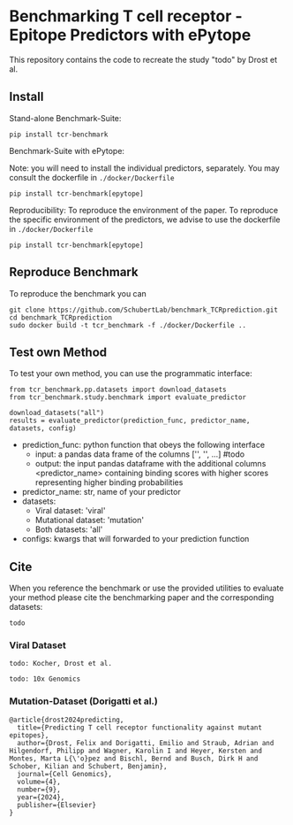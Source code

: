 # Benchmarking T cell receptor - Epitope Predictors with ePytope
This repository contains the code to recreate the study "todo" by Drost et al.

## Install
Stand-alone Benchmark-Suite:
```
pip install tcr-benchmark
```

Benchmark-Suite with ePytope:

Note: you will need to install the individual predictors, separately. You may consult the dockerfile in `./docker/Dockerfile`
```
pip install tcr-benchmark[epytope]
```

Reproducibility:
To reproduce the environment of the paper. To reproduce the specific environment of the predictors, we advise to use the dockerfile in `./docker/Dockerfile`
```
pip install tcr-benchmark[epytope]
```

## Reproduce Benchmark
To reproduce the benchmark you can
```
git clone https://github.com/SchubertLab/benchmark_TCRprediction.git
cd benchmark_TCRprediction
sudo docker build -t tcr_benchmark -f ./docker/Dockerfile ..

```

## Test own Method
To test your own method, you can use the programmatic interface:
```
from tcr_benchmark.pp.datasets import download_datasets
from tcr_benchmark.study.benchmark import evaluate_predictor

download_datasets("all")
results = evaluate_predictor(prediction_func, predictor_name, datasets, config)
```
- prediction_func: python function that obeys the following interface
  - input: a pandas data frame of the columns ['', '', ...] #todo
  - output: the input pandas dataframe with the additional columns <predictor_name> containing binding scores with higher scores representing higher binding probabilities
- predictor_name: str, name of your predictor
- datasets:
  - Viral dataset: 'viral'
  - Mutational dataset: 'mutation'
  - Both datasets: 'all'
- configs: kwargs that will forwarded to your prediction function

## Cite
When you reference the benchmark or use the provided utilities to evaluate your method please cite the benchmarking paper and the corresponding datasets:
```
todo
```

### Viral Dataset
```
todo: Kocher, Drost et al.
```


```
todo: 10x Genomics
```

### Mutation-Dataset (Dorigatti et al.)
```
@article{drost2024predicting,
  title={Predicting T cell receptor functionality against mutant epitopes},
  author={Drost, Felix and Dorigatti, Emilio and Straub, Adrian and Hilgendorf, Philipp and Wagner, Karolin I and Heyer, Kersten and Montes, Marta L{\'o}pez and Bischl, Bernd and Busch, Dirk H and Schober, Kilian and Schubert, Benjamin},
  journal={Cell Genomics},
  volume={4},
  number={9},
  year={2024},
  publisher={Elsevier}
}
```

